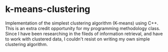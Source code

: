 k-means-clustering
==================

Implementation of the simplest clustering algorithm (K-means) using C++. This is an extra credit opportunity for my programming methodology class. 
Since I have been researching in the fileds of information retrieval, and have to work with clustered data, I couldn't resist on
writing my own simple clustering algorithm.
